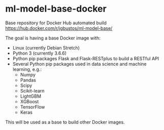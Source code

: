# ml-model-base-docker

Base repository for Docker Hub automated build https://hub.docker.com/r/jgbustos/ml-model-base/

The goal is having a base Docker image with:

* Linux (currently Debian Stretch)
* Python 3 (currently 3.6.6)
* Python pip packages Flask and Flask-RESTplus to build a RESTful API
* Several Python pip packages used in data science and  machine learning, e.g.:
   * Numpy
   * Pandas
   * Scipy
   * Scikit-learn
   * LightGBM
   * XGBoost
   * TensorFlow
   * Keras

This will be used as a base to build other Docker images.
